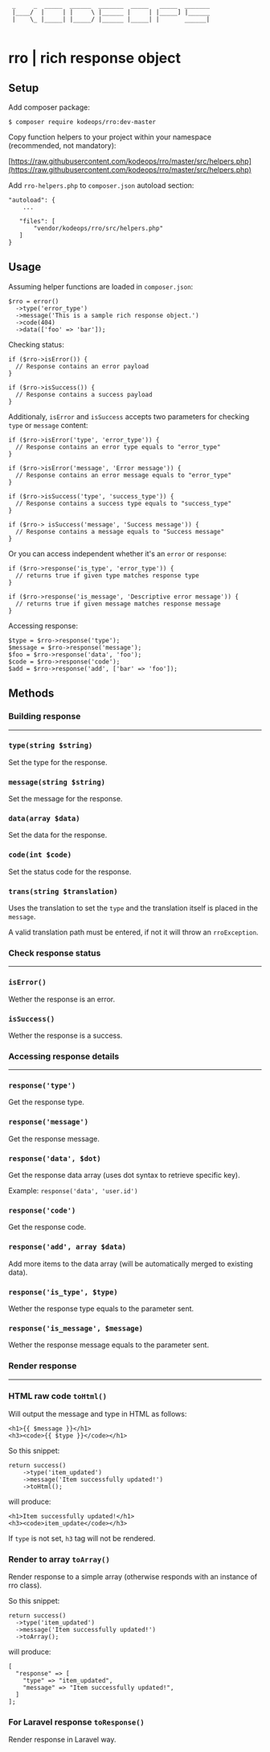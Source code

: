 ```
 _     _  _____  ______  _______  _____   _____  _______
 |____/  |     | |     \ |______ |     | |_____] |______
 |    \_ |_____| |_____/ |______ |_____| |       ______|
 
```
 

# rro | rich response object

## Setup

Add composer package:

`$ composer require kodeops/rro:dev-master`

Copy function helpers to your project within your namespace (recommended, not mandatory):

[https://raw.githubusercontent.com/kodeops/rro/master/src/helpers.php](https://raw.githubusercontent.com/kodeops/rro/master/src/helpers.php)

Add `rro-helpers.php` to `composer.json` autoload section:

```
"autoload": {
    ...
        
   "files": [
       "vendor/kodeops/rro/src/helpers.php"
   ]
}
```

## Usage 
Assuming helper functions are loaded in `composer.json`:

```
$rro = error()
  ->type('error_type')
  ->message('This is a sample rich response object.')
  ->code(404)
  ->data(['foo' => 'bar']);
```

Checking status:

```
if ($rro->isError()) {
  // Response contains an error payload
}

if ($rro->isSuccess()) {
  // Response contains a success payload
}
```

Additionaly, `isError` and `isSuccess` accepts two parameters for checking `type` or `message` content:

```
if ($rro->isError('type', 'error_type')) {
  // Response contains an error type equals to "error_type"
}

if ($rro->isError('message', 'Error message')) {
  // Response contains an error message equals to "error_type"
}

if ($rro->isSuccess('type', 'success_type')) {
  // Response contains a success type equals to "success_type"
}

if ($rro-> isSuccess('message', 'Success message')) {
  // Response contains a message equals to "Success message"
}
```

Or you can access independent whether it's an `error` or `response`:


```
if ($rro->response('is_type', 'error_type')) {
  // returns true if given type matches response type
}

if ($rro->response('is_message', 'Descriptive error message')) {
  // returns true if given message matches response message
}
```

Accessing response:

```
$type = $rro->response('type');
$message = $rro->response('message');
$foo = $rro->response('data', 'foo');
$code = $rro->response('code');
$add = $rro->response('add', ['bar' => 'foo']);
```

##  Methods

### Building response
***	

### `type(string $string)`

Set the type for the response.

### `message(string $string)`

Set the message for the response.

### `data(array $data)`

Set the data for the response.

### `code(int $code)`

Set the status code for the response.

### `trans(string $translation)`

Uses the translation to set the `type` and the translation itself is placed in the `message`.

A valid translation path must be entered, if not it will throw an `rroException`.

### Check response status
***	

### `isError()`

Wether the response is an error.

### `isSuccess()`

Wether the response is a success.

### Accessing response details
***	

### `response('type')`

Get the response type.

### `response('message')`

Get the response message.

### `response('data', $dot)`

Get the response data array (uses dot syntax to retrieve specific key). 

Example: `response('data', 'user.id')`

### `response('code')`

Get the response code.

### `response('add', array $data)`

Add more items to the data array (will be automatically merged to existing data).

### `response('is_type', $type)`

Wether the response type equals to the parameter sent.

### `response('is_message', $message)`

Wether the response message equals to the parameter sent.

### Render response
***	

### HTML raw code `toHtml()`

Will output the message and type in HTML as follows:

```
<h1>{{ $message }}</h1>
<h3><code>{{ $type }}</code></h1>
```

So this snippet:

```
return success()
	->type('item_updated')
	->message('Item successfully updated!')
	->toHtml();
```

will produce:

```
<h1>Item successfully updated!</h1>
<h3><code>item_update</code></h3>
```

If `type` is not set, `h3` tag will not be rendered.

### Render to array `toArray()`

Render response to a simple array (otherwise responds with an instance of rro class).

So this snippet:

```
return success()
  ->type('item_updated')
  ->message('Item successfully updated!')
  ->toArray();
```

will produce:

```
[
  "response" => [
    "type" => "item_updated",
    "message" => "Item successfully updated!",
  ]
];
```
### For Laravel response `toResponse()`

Render response in Laravel way.
